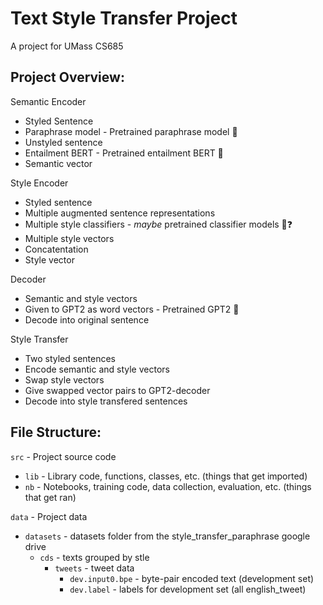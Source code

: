 # Text Style Transfer Project

A project for UMass CS685

## Project Overview:

Semantic Encoder
* Styled Sentence
* Paraphrase model - Pretrained paraphrase model 🤗
* Unstyled sentence
* Entailment BERT - Pretrained entailment BERT 🤗
* Semantic vector

Style Encoder
* Styled sentence
* Multiple augmented sentence representations
* Multiple style classifiers - _maybe_ pretrained classifier models 🤗❓
* Multiple style vectors
* Concatentation
* Style vector

Decoder
* Semantic and style vectors
* Given to GPT2 as word vectors - Pretrained GPT2 🤗
* Decode into original sentence

Style Transfer
* Two styled sentences
* Encode semantic and style vectors
* Swap style vectors
* Give swapped vector pairs to GPT2-decoder
* Decode into style transfered sentences


## File Structure:

`src` - Project source code
* `lib` - Library code, functions, classes, etc. (things that get imported)
* `nb` - Notebooks, training code, data collection, evaluation, etc. (things that get ran)

`data` - Project data
* `datasets` - datasets folder from the style_transfer_paraphrase google drive
    * `cds` - texts grouped by stle
        * `tweets` - tweet data
            * `dev.input0.bpe` - byte-pair encoded text (development set)
            * `dev.label` - labels for development set (all english_tweet)
